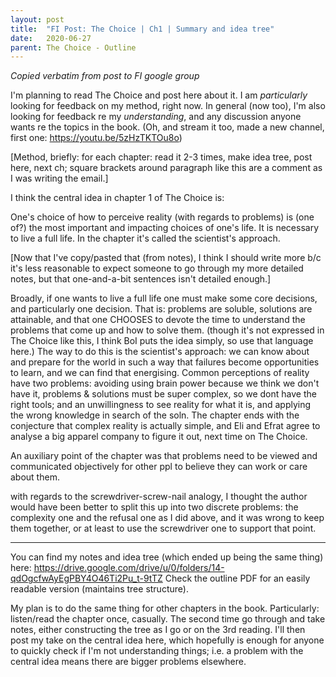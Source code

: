 ```yaml
---
layout: post
title:  "FI Post: The Choice | Ch1 | Summary and idea tree"
date:   2020-06-27
parent: The Choice - Outline
---
```


*Copied verbatim from post to FI google group*

I'm planning to read The Choice and post here about it. 
I am _particularly_ looking for feedback on my method, right now.
In general (now too), I'm also looking for feedback re my _understanding_, and any discussion anyone wants re the
topics in the book.
(Oh, and stream it too, made a new channel, first one: <https://youtu.be/5zHzTKTOu8o>)

[Method, briefly: for each chapter: read it 2-3 times, make idea tree, post here, next ch; square brackets around
paragraph like this are a comment as I was writing the email.]

I think the central idea in chapter 1 of The Choice is:

One's choice of how to perceive reality (with regards to problems) is (one of?) the most important and impacting
choices of one's life. It is necessary to live a full life. In the chapter it's called the scientist's approach.

[Now that I've copy/pasted that (from notes), I think I should write more b/c it's less reasonable to expect someone to
go through my more detailed notes, but that one-and-a-bit sentences isn't detailed enough.]

Broadly, if one wants to live a full life one must make some core decisions, and particularly one decision. That is:
problems are soluble, solutions are attainable, and that one CHOOSES to devote the time to understand the problems that
come up and how to solve them. (though it's not expressed in The Choice like this, I think BoI puts the idea simply, so
use that language here.) The way to do this is the scientist's approach: we can know about and prepare for the world in
such a way that failures become opportunities to learn, and we can find that energising. Common perceptions of reality
have two problems: avoiding using brain power because we think we don't have it, problems & solutions must be super
complex, so we dont have the right tools; and an unwillingness to see reality for what it is, and applying the wrong
knowledge in search of the soln. The chapter ends with the conjecture that complex reality is actually simple, and Eli
and Efrat agree to analyse a big apparel company to figure it out, next time on The Choice.

An auxiliary point of the chapter was that problems need to be viewed and communicated objectively for other ppl to
believe they can work or care about them.

with regards to the screwdriver-screw-nail analogy, I thought the author would have been better to split this up into
two discrete problems: the complexity one and the refusal one as I did above, and it was wrong to keep them together,
or at least to use the screwdriver one to support that point.

----

You can find my notes and idea tree (which ended up being the same thing) here:
<https://drive.google.com/drive/u/0/folders/14-qdOgcfwAyEgPBY4O46Ti2Pu_t-9tTZ>
Check the outline PDF for an easily readable version (maintains tree structure).

My plan is to do the same thing for other chapters in the book. Particularly: listen/read the chapter once, casually.
The second time go through and take notes, either constructing the tree as I go or on the 3rd reading. I'll then post
my take on the central idea here, which hopefully is enough for anyone to quickly check if I'm not understanding
things; i.e. a problem with the central idea means there are bigger problems elsewhere.
